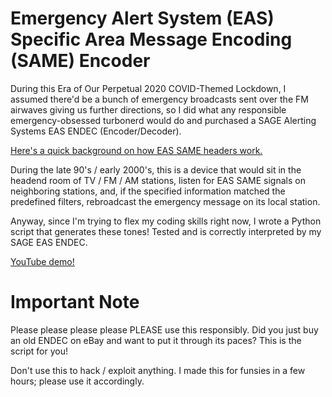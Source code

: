 # Emergency Alert System (EAS) Specific Area Message Encoding (SAME) Encoder

During this Era of Our Perpetual 2020 COVID-Themed Lockdown, I assumed there'd be a bunch of emergency broadcasts sent over the FM airwaves giving us further
directions, so I did what any responsible emergency-obsessed turbonerd would do and purchased a SAGE Alerting Systems EAS ENDEC (Encoder/Decoder).

[Here's a quick background on how EAS SAME headers work.](https://www.youtube.com/watch?v=Z5o1sfXXf9E)

During the late 90's / early 2000's, this is a device that would sit in the headend room of TV / FM / AM stations, listen for EAS SAME signals on neighboring
stations, and, if the specified information matched the predefined filters, rebroadcast the emergency message on its local station.

Anyway, since I'm trying to flex my coding skills right now, I wrote a Python script that generates these tones!  Tested and is correctly interpreted by my SAGE
EAS ENDEC.

[YouTube demo!](https://www.youtube.com/watch?v=OVxHkMDX2F8)

# Important Note

Please please please please PLEASE use this responsibly.  Did you just buy an old ENDEC on eBay and want to put it through its paces?  This is the script for you!

Don't use this to hack / exploit anything.  I made this for funsies in a few hours; please use it accordingly.
